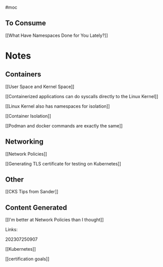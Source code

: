 #moc 

## To Consume

[[What Have Namespaces Done for You Lately?]]

# Notes

## Containers

[[User Space and Kernel Space]]

[[Containerized applications can do syscalls directly to the Linux Kernel]]

[[Linux Kernel also has namespaces for isolation]]

[[Container Isolation]]

[[Podman and docker commands are exactly the same]]

## Networking

[[Network Policies]]

[[Generating TLS certificate for testing on Kubernetes]]



## Other

[[CKS Tips from Sander]]

## Content Generated

[[I'm better at Network Policies than I thought]]


Links:

202307250907

[[Kubernetes]]

[[certification goals]]
